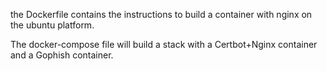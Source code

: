  the Dockerfile contains the instructions to build a container with nginx on the ubuntu platform. 

 The docker-compose file will build a stack with a Certbot+Nginx container and a Gophish container. 